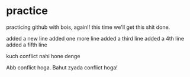 # practice
practicing github with bois, again!! this time we'll get this shit done.

added a new line
added one more line
added a third line
added a 4th line 
added a fifth line


kuch conflict nahi hone denge

Abb conflict hoga. Bahut zyada conflict hoga!

